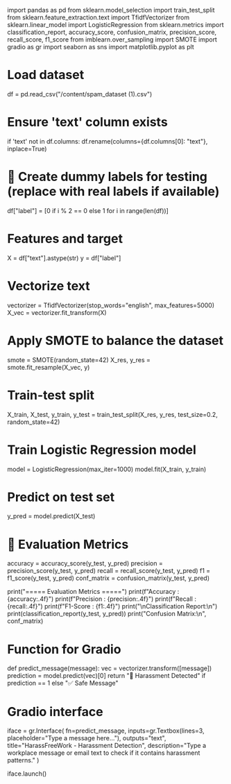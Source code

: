 import pandas as pd
from sklearn.model_selection import train_test_split
from sklearn.feature_extraction.text import TfidfVectorizer
from sklearn.linear_model import LogisticRegression
from sklearn.metrics import classification_report, accuracy_score, confusion_matrix, precision_score, recall_score, f1_score
from imblearn.over_sampling import SMOTE
import gradio as gr
import seaborn as sns
import matplotlib.pyplot as plt

# Load dataset
df = pd.read_csv("/content/spam_dataset (1).csv")

# Ensure 'text' column exists
if 'text' not in df.columns:
    df.rename(columns={df.columns[0]: "text"}, inplace=True)

# 🔹 Create dummy labels for testing (replace with real labels if available)
df["label"] = [0 if i % 2 == 0 else 1 for i in range(len(df))]

# Features and target
X = df["text"].astype(str)
y = df["label"]

# Vectorize text
vectorizer = TfidfVectorizer(stop_words="english", max_features=5000)
X_vec = vectorizer.fit_transform(X)

# Apply SMOTE to balance the dataset
smote = SMOTE(random_state=42)
X_res, y_res = smote.fit_resample(X_vec, y)

# Train-test split
X_train, X_test, y_train, y_test = train_test_split(X_res, y_res, test_size=0.2, random_state=42)

# Train Logistic Regression model
model = LogisticRegression(max_iter=1000)
model.fit(X_train, y_train)

# Predict on test set
y_pred = model.predict(X_test)

# 🔹 Evaluation Metrics
accuracy = accuracy_score(y_test, y_pred)
precision = precision_score(y_test, y_pred)
recall = recall_score(y_test, y_pred)
f1 = f1_score(y_test, y_pred)
conf_matrix = confusion_matrix(y_test, y_pred)

print("===== Evaluation Metrics =====")
print(f"Accuracy  : {accuracy:.4f}")
print(f"Precision : {precision:.4f}")
print(f"Recall    : {recall:.4f}")
print(f"F1-Score  : {f1:.4f}")
print("\nClassification Report:\n")
print(classification_report(y_test, y_pred))
print("Confusion Matrix:\n", conf_matrix)



# Function for Gradio
def predict_message(message):
    vec = vectorizer.transform([message])
    prediction = model.predict(vec)[0]
    return "🚨 Harassment Detected" if prediction == 1 else "✅ Safe Message"

# Gradio interface
iface = gr.Interface(
    fn=predict_message,
    inputs=gr.Textbox(lines=3, placeholder="Type a message here..."),
    outputs="text",
    title="HarassFreeWork - Harassment Detection",
    description="Type a workplace message or email text to check if it contains harassment patterns."
)

iface.launch()
